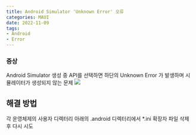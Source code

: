 ```yaml
---
title: Android Simulator 'Unknown Error' 오류
categories: MAUI
date: 2022-11-09
tags:
- Android
- Error
---
```



### 증상
Android Simulator 생성 중 API를 선택하면 하단의 Unknown Error 가 발생하며 시뮬레이터가 생성되지 않는 문제
![](Pasted%20image%2020221109020627.png)

## 해결 방법
각 운영체제의 사용자 디렉터리 아래의 .android 디렉터리에서 *.ini 확장자 파일 삭제 후 다시 시도